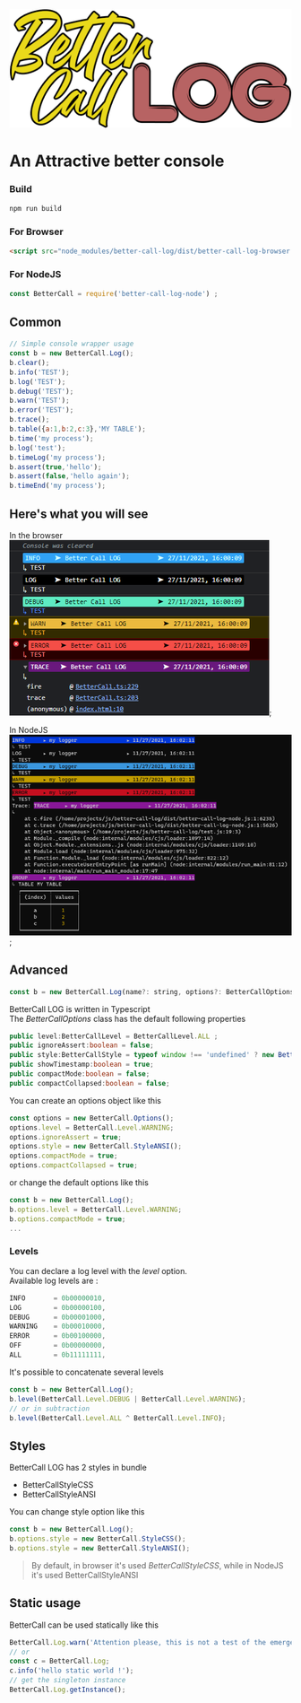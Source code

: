 ![alt BetterCallLogo](https://raw.githubusercontent.com/skullab/better-call-log/master/src/images/better_call_log_logo.png)

# An Attractive better console

### Build
```bash
npm run build
```
### For Browser
```html
<script src="node_modules/better-call-log/dist/better-call-log-browser.js"></script>
```
### For NodeJS
```js
const BetterCall = require('better-call-log-node') ;
```
## Common
```js
// Simple console wrapper usage
const b = new BetterCall.Log();
b.clear();
b.info('TEST');
b.log('TEST');
b.debug('TEST');
b.warn('TEST');
b.error('TEST');
b.trace();
b.table({a:1,b:2,c:3},'MY TABLE');
b.time('my process');
b.log('test');
b.timeLog('my process');
b.assert(true,'hello');
b.assert(false,'hello again');
b.timeEnd('my process');
```

## Here's what you will see
In the browser<br>
![alt browser-results](https://raw.githubusercontent.com/skullab/better-call-log/master/src/images/browser_results.png);

In NodeJS<br>
![alt nodejs-results](https://raw.githubusercontent.com/skullab/better-call-log/master/src/images/nodejs_results.png);
## Advanced
```js
const b = new BetterCall.Log(name?: string, options?: BetterCallOptions);
```
BetterCall LOG is written in Typescript<br>
The <em>BetterCallOptions</em> class has the default following properties

```typescript
public level:BetterCallLevel = BetterCallLevel.ALL ;
public ignoreAssert:boolean = false;
public style:BetterCallStyle = typeof window !== 'undefined' ? new BetterCallStyleCSS() : new BetterCallStyleANSI;
public showTimestamp:boolean = true;
public compactMode:boolean = false;
public compactCollapsed:boolean = false;
```
You can create an options object like this
```js
const options = new BetterCall.Options();
options.level = BetterCall.Level.WARNING;
options.ignoreAssert = true;
options.style = new BetterCall.StyleANSI();
options.compactMode = true;
options.compactCollapsed = true;
```
or change the default options like this
```js
const b = new BetterCall.Log();
b.options.level = BetterCall.Level.WARNING;
b.options.compactMode = true;
...
```
### Levels
You can declare a log level with the <em>level</em> option.<br>
Available log levels are :

```js
INFO       = 0b00000010,
LOG        = 0b00000100,
DEBUG      = 0b00001000,
WARNING    = 0b00010000,
ERROR      = 0b00100000,
OFF        = 0b00000000, 
ALL        = 0b11111111,
```
It's possible to concatenate several levels

```js
const b = new BetterCall.Log();
b.level(BetterCall.Level.DEBUG | BetterCall.Level.WARNING);
// or in subtraction
b.level(BetterCall.Level.ALL ^ BetterCall.Level.INFO);
```
## Styles
BetterCall LOG has 2 styles in bundle
- BetterCallStyleCSS
- BetterCallStyleANSI

You can change style option like this
```js
const b = new BetterCall.Log();
b.options.style = new BetterCall.StyleCSS();
b.options.style = new BetterCall.StyleANSI();
```
> By default, in browser it's used <em>BetterCallStyleCSS</em>, while in NodeJS it's used BetterCallStyleANSI

## Static usage

BetterCall can be used statically like this
```js
BetterCall.Log.warn('Attention please, this is not a test of the emergency broadcast system')
// or
const c = BetterCall.Log;
c.info('hello static world !');
// get the singleton instance
BetterCall.Log.getInstance();
```
